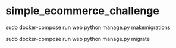 # simple_ecommerce_challenge


sudo docker-compose run web python manage.py makemigrations

sudo docker-compose run web python manage.py migrate